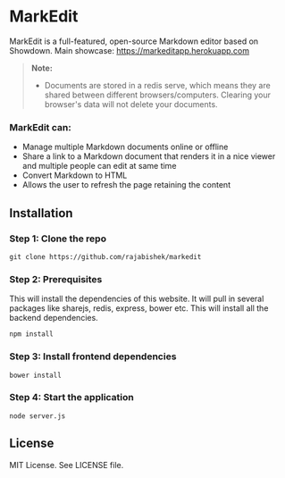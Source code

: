 MarkEdit
=========

MarkEdit is a full-featured, open-source Markdown editor based on Showdown.
Main showcase: https://markeditapp.herokuapp.com

> **Note:**
>
> - Documents are stored in a redis serve, which means they are shared between different browsers/computers. Clearing your browser's data will not delete your documents.

### MarkEdit can:

 - Manage multiple Markdown documents online or offline
 - Share a link to a Markdown document that renders it in a nice viewer and multiple people can edit at same time
 - Convert Markdown to HTML
 - Allows the user to refresh the page retaining the content

 ## Installation

### Step 1: Clone the repo
```
git clone https://github.com/rajabishek/markedit
```

### Step 2: Prerequisites
This will install the dependencies of this website. It will pull in several packages like sharejs, redis, express, bower etc. This will install all the backend dependencies.
```
npm install

```

### Step 3: Install frontend dependencies
```
bower install
```

### Step 4: Start the application
```
node server.js
```

## License
MIT License. See LICENSE file.


